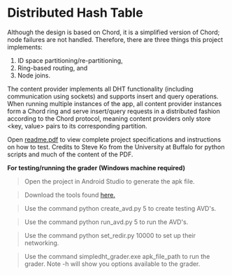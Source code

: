 # Distributed Hash Table
Although the design is based on Chord, it is a simplified version of Chord; node failures are not
handled. Therefore, there are three things this project implements:
1) ID space partitioning/re-partitioning,
2) Ring-based routing, and
3) Node joins.

The content provider implements all DHT functionality (including communication using sockets) and
supports insert and query operations. When running multiple instances of the app, all content
provider instances form a Chord ring and serve insert/query requests in a distributed
fashion according to the Chord protocol, meaning content providers only store <key, value> pairs to its corresponding partition.

Open [readme.pdf](https://github.com/Cabbler25/SimpleDHT/blob/master/readme.pdf) to view complete project specifications and instructions on how to test. Credits to Steve Ko from the University at Buffalo for python scripts and much of the content of the PDF.

**For testing/running the grader (Windows machine required)**
>Open the project in Android Studio to generate the apk file.

>Download the tools found [here.](https://github.com/Cabbler25/Distributed-Hash-Table/tree/master/Testing_Tools)

>Use the command python create_avd.py 5 to create testing AVD's.

>Use the command python run_avd.py 5 to run the AVD's.

>Use the command python set_redir.py 10000 to set up their networking.

>Use the command simpledht_grader.exe apk_file_path to run the grader. Note -h will show you options available to the grader.


